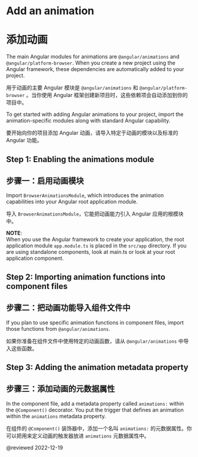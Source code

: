 # Add an animation

# 添加动画

The main Angular modules for animations are `@angular/animations` and `@angular/platform-browser`.
When you create a new project using the Angular framework, these dependencies are automatically added to your project.

用于动画的主要 Angular 模块是 `@angular/animations` 和 `@angular/platform-browser` 。当你使用 Angular 框架创建新项目时，这些依赖项会自动添加到你的项目中。

To get started with adding Angular animations to your project, import the animation-specific modules along with standard Angular capability.

要开始向你的项目添加 Angular 动画，请导入特定于动画的模块以及标准的 Angular 功能。

## Step 1: Enabling the animations module

## 步骤一：启用动画模块

Import `BrowserAnimationsModule`, which introduces the animation capabilities into your Angular root application module.

导入 `BrowserAnimationsModule`，它能把动画能力引入 Angular 应用的根模块中。

<code-example header="src/app/app.module.ts" path="animations/src/app/app.module.1.ts"></code-example>

<div class="alert is-helpful">

**NOTE**: <br />
When you use the Angular framework to create your application, the root application module `app.module.ts` is placed in the `src/app` directory.  If you are using standalone components, look at main.ts or look at your root application component.

</div>

## Step 2: Importing animation functions into component files

## 步骤二：把动画功能导入组件文件中

If you plan to use specific animation functions in component files, import those functions from `@angular/animations`.

如果你准备在组件文件中使用特定的动画函数，请从 `@angular/animations` 中导入这些函数。

<code-example header="src/app/app.component.ts" path="animations/src/app/app.component.ts" region="imports"></code-example>

## Step 3: Adding the animation metadata property

## 步骤三：添加动画的元数据属性

In the component file, add a metadata property called `animations:` within the `@Component()` decorator.
You put the trigger that defines an animation within the `animations` metadata property.

在组件的 `@Component()` 装饰器中，添加一个名叫 `animations:` 的元数据属性。你可以把用来定义动画的触发器放进 `animations` 元数据属性中。

<code-example header="src/app/app.component.ts" path="animations/src/app/app.component.ts" region="decorator"></code-example>

@reviewed 2022-12-19
